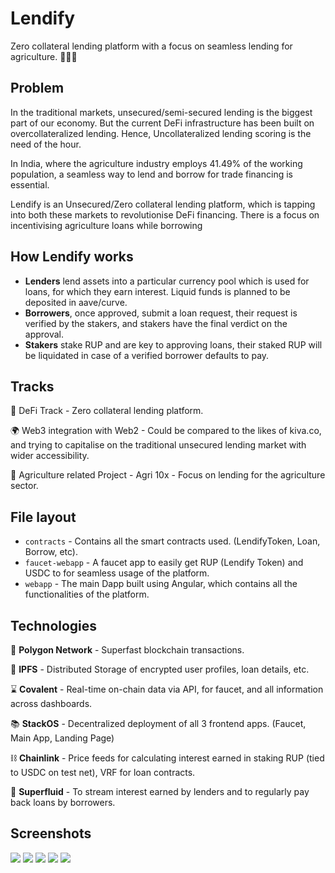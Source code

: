 # Lendify

Zero collateral lending platform with a focus on seamless lending for agriculture. 🧑🏽‍🌾

## Problem

In the traditional markets, unsecured/semi-secured lending is the biggest part of our economy. But the current DeFi infrastructure has been built on overcollateralized lending. Hence, Uncollateralized lending scoring is the need of the hour. 

In India, where the agriculture industry employs 41.49% of the working population, a seamless way to lend and borrow for trade financing is essential.

Lendify is an Unsecured/Zero collateral lending platform, which is tapping into both these markets to revolutionise DeFi financing. There is a focus on incentivising agriculture loans while borrowing

## How Lendify works

- **Lenders** lend assets into a particular currency pool which is used for loans, for which they earn interest. Liquid funds is planned to be deposited in aave/curve.
- **Borrowers**, once approved, submit a loan request, their request is verified by the stakers, and stakers have the final verdict on the approval.
- **Stakers** stake RUP and are key to approving loans, their staked RUP will be liquidated in case of a verified borrower defaults to pay.

## Tracks

💸 DeFi Track - Zero collateral lending platform.

🌍 Web3 integration with Web2 - Could be compared to the likes of kiva.co, and trying to capitalise on the traditional unsecured lending market with wider accessibility.

🌽 Agriculture related Project - Agri 10x - Focus on lending for the agriculture sector.

## File layout

- `contracts` - Contains all the smart contracts used. (LendifyToken, Loan, Borrow, etc).
- `faucet-webapp` - A faucet app to easily get RUP (Lendify Token) and USDC to for seamless usage of the platform.
- `webapp` - The main Dapp built using Angular, which contains all the functionalities of the platform.

## Technologies

💨 **Polygon Network** - Superfast blockchain transactions.

💾  **IPFS** - Distributed Storage of encrypted user profiles, loan details, etc.

⌛️ **Covalent** - Real-time on-chain data via API, for faucet, and all information across dashboards.

📚 **StackOS** - Decentralized deployment of all 3 frontend apps. (Faucet, Main App, Landing Page)

⛓ **Chainlink** - Price feeds for calculating interest earned in staking RUP (tied to USDC on test net), VRF for loan contracts.

🌊 **Superfluid** - To stream interest earned by lenders and to regularly pay back loans by borrowers.

## Screenshots

![](/screenshots/1_cover.png)
![](/screenshots/2_lend.png)
![](/screenshots/3_stake.png)
![](/screenshots/4_faucet.png)
![](/screenshots/5_borrow.png)
